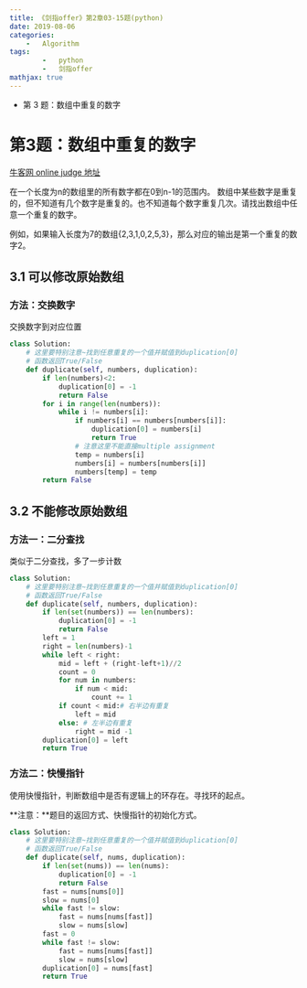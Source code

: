 ```yaml
---
title: 《剑指offer》第2章03-15题(python)
date: 2019-08-06
categories: 
	-   Algorithm
tags:  
        -   python
        -   剑指offer
mathjax: true
---
```


-   第 3 题：数组中重复的数字




<!-- more -->

# 第3题：数组中重复的数字
[牛客网 online judge 地址](https://www.nowcoder.com/practice/623a5ac0ea5b4e5f95552655361ae0a8?tpId=13&tqId=11203&tPage=3&rp=3&ru=/ta/coding-interviews&qru=/ta/coding-interviews/question-ranking)

在一个长度为n的数组里的所有数字都在0到n-1的范围内。 数组中某些数字是重复的，但不知道有几个数字是重复的。也不知道每个数字重复几次。请找出数组中任意一个重复的数字。 

例如，如果输入长度为7的数组{2,3,1,0,2,5,3}，那么对应的输出是第一个重复的数字2。

## 3.1 可以修改原始数组
### 方法：交换数字
交换数字到对应位置

```python
class Solution:
    # 这里要特别注意~找到任意重复的一个值并赋值到duplication[0]
    # 函数返回True/False
    def duplicate(self, numbers, duplication):
        if len(numbers)<2:
            duplication[0] = -1
            return False
        for i in range(len(numbers)):
            while i != numbers[i]:
                if numbers[i] == numbers[numbers[i]]:
                    duplication[0] = numbers[i]
                    return True
                # 注意这里不能直接multiple assignment
                temp = numbers[i]
                numbers[i] = numbers[numbers[i]]
                numbers[temp] = temp
        return False
```

## 3.2 不能修改原始数组
### 方法一：二分查找
类似于二分查找，多了一步计数

```python
class Solution:
    # 这里要特别注意~找到任意重复的一个值并赋值到duplication[0]
    # 函数返回True/False
    def duplicate(self, numbers, duplication):
        if len(set(numbers)) == len(numbers):
            duplication[0] = -1
            return False
        left = 1
        right = len(numbers)-1
        while left < right:
            mid = left + (right-left+1)//2
            count = 0
            for num in numbers:
                if num < mid:
                    count += 1
            if count < mid:# 右半边有重复
                left = mid 
            else: # 左半边有重复
                right = mid -1
        duplication[0] = left
        return True
```

### 方法二：快慢指针
使用快慢指针，判断数组中是否有逻辑上的环存在。寻找环的起点。

**注意：**题目的返回方式、快慢指针的初始化方式。

```python
class Solution:
    # 这里要特别注意~找到任意重复的一个值并赋值到duplication[0]
    # 函数返回True/False
    def duplicate(self, nums, duplication):
        if len(set(nums)) == len(nums):
            duplication[0] = -1
            return False
        fast = nums[nums[0]]
        slow = nums[0]
        while fast != slow:
            fast = nums[nums[fast]]
            slow = nums[slow]
        fast = 0
        while fast != slow:
            fast = nums[nums[fast]]
            slow = nums[slow]
        duplication[0] = nums[fast]
        return True
```